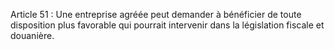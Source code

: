 Article 51 : Une entreprise agréée peut demander à bénéficier de toute disposition plus favorable qui pourrait intervenir dans la législation fiscale et douanière.